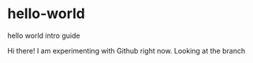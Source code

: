 # hello-world
hello world intro guide

Hi there! I am experimenting with Github right now. Looking at the branch
